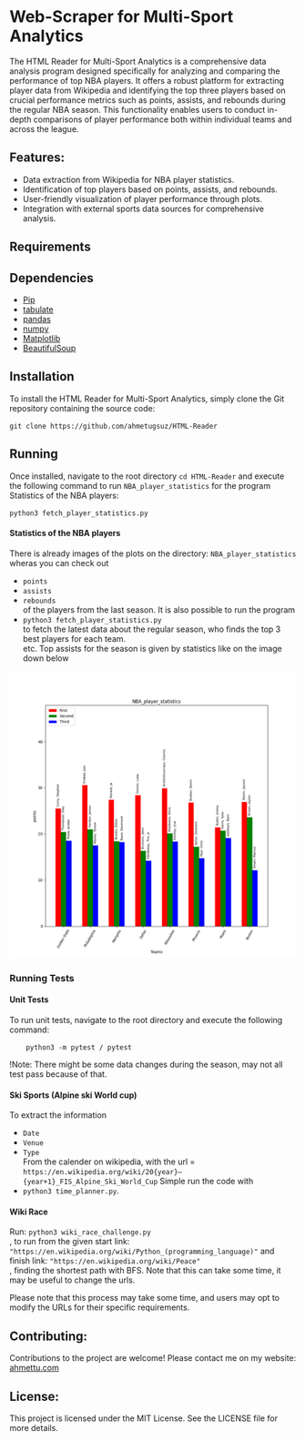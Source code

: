 # Web-Scraper for Multi-Sport Analytics

The HTML Reader for Multi-Sport Analytics is a comprehensive data analysis program designed specifically for analyzing and comparing the performance of top NBA players. It offers a robust platform for extracting player data from Wikipedia and identifying the top three players based on crucial performance metrics such as points, assists, and rebounds during the regular NBA season. This functionality enables users to conduct in-depth comparisons of player performance both within individual teams and across the league.   

## Features:

- Data extraction from Wikipedia for NBA player statistics.  
- Identification of top players based on points, assists, and rebounds.  
- User-friendly visualization of player performance through plots.  
- Integration with external sports data sources for comprehensive analysis.  

## Requirements

## Dependencies
* [Pip](https://pypi.org/project/pip/)
* [tabulate](https://pypi.org/project/tabulate/)
* [pandas](https://pandas.pydata.org/docs/getting_started/install.html)
* [numpy](https://numpy.org/)
* [Matplotlib](https://matplotlib.org)
* [BeautifulSoup](https://pypi.org/project/beautifulsoup4/)


## Installation
To install the HTML Reader for Multi-Sport Analytics, simply clone the Git repository containing the source code:    

    git clone https://github.com/ahmetugsuz/HTML-Reader    

## Running  

Once installed, navigate to the root directory `cd HTML-Reader` and execute the following command to run `NBA_player_statistics` for the program Statistics of the NBA players:   

    python3 fetch_player_statistics.py  


#### Statistics of the NBA players
There is already images of the plots on the directory: `NBA_player_statistics` wheras you can check out
* `points`  
* `assists`  
* `rebounds`    
of the players from the last season. It is also possible to run the program    
* `python3 fetch_player_statistics.py`   
to fetch the latest data about the regular season, who finds the top 3 best players for each team.  
etc. Top assists for the season is given by statistics like on the image down below    
  
![alt text](https://github.com/ahmetugsuz/HTML-Reader/blob/master/NBA_player_statistics/points.png)  


### Running Tests

#### Unit Tests
To run unit tests, navigate to the root directory and execute the following command:  

        python3 -m pytest / pytest   
   

!Note: There might be some data changes during the season, may not all test pass because of that.

#### Ski Sports (Alpine ski World cup)
To extract the information 
* `Date`  
* `Venue`   
* `Type`  
From the calender on wikipedia, 
with the url = 
 `https://en.wikipedia.org/wiki/20{year}–{year+1}_FIS_Alpine_Ski_World_Cup`
Simple run the code with   
* `python3 time_planner.py`.



#### Wiki Race
Run: `python3 wiki_race_challenge.py`  
, to run from the given start link: `"https://en.wikipedia.org/wiki/Python_(programming_language)"` and finish link: `"https://en.wikipedia.org/wiki/Peace"`  
, finding the shortest path with BFS. Note that this can take some time, it may be useful to change the urls.



Please note that this process may take some time, and users may opt to modify the URLs for their specific requirements.

## Contributing:
Contributions to the project are welcome! Please contact me on my website: [ahmettu.com](https://ahmettu.com)


## License:
This project is licensed under the MIT License. See the LICENSE file for more details.

